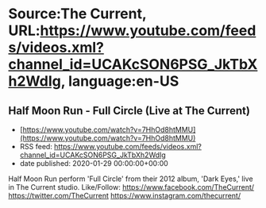 # Source:The Current, URL:https://www.youtube.com/feeds/videos.xml?channel_id=UCAKcSON6PSG_JkTbXh2WdIg, language:en-US

## Half Moon Run - Full Circle (Live at The Current)
 - [https://www.youtube.com/watch?v=7HhOd8htMMU](https://www.youtube.com/watch?v=7HhOd8htMMU)
 - RSS feed: https://www.youtube.com/feeds/videos.xml?channel_id=UCAKcSON6PSG_JkTbXh2WdIg
 - date published: 2020-01-29 00:00:00+00:00

Half Moon Run perform 'Full Circle' from their 2012 album, 'Dark Eyes,' live in The Current studio.
Like/Follow:
https://www.facebook.com/TheCurrent/
https://twitter.com/TheCurrent
https://www.instagram.com/thecurrent/

